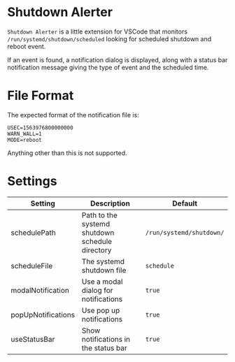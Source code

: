 # Shutdown Alerter

`Shutdown Alerter` is a little extension for VSCode that monitors `/run/systemd/shutdown/scheduled` looking for scheduled shutdown and
reboot event.

If an event is found, a notification dialog is displayed, along with a status bar notification message giving the type of event and the scheduled time.

# File Format
The expected format of the notification file is:

```
USEC=1563976800000000
WARN_WALL=1
MODE=reboot
```
Anything other than this is not supported.

# Settings

| Setting               | Description                                     | Default                  |
|-----------------------|-------------------------------------------------|--------------------------|
| schedulePath          | Path to the systemd shutdown schedule directory | `/run/systemd/shutdown/` |
| scheduleFile          | The systemd shutdown file                       | `schedule`               |
| modalNotification     | Use a modal dialog for notifications            | `true`                   |
| popUpNotifications    | Use pop up notifications                        | `true`                   |
| useStatusBar          | Show notifications in the status bar            | `true`                   |

